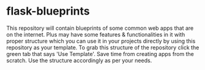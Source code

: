 # flask-blueprints
This repository will contain blueprints of some common web apps that are on the internet. Plus may have some features &amp; functionalities in it with proper structure which you can use it in your projects directly by using this repository as your template. To grab this structure of the repository click the green tab that says 'Use Template'. Save time from creating apps from the scratch. Use the structure accordingly as per your needs.
